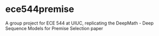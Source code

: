 # ece544premise
A group project for ECE 544 at UIUC, replicating the DeepMath - Deep Sequence Models for Premise Selection paper
